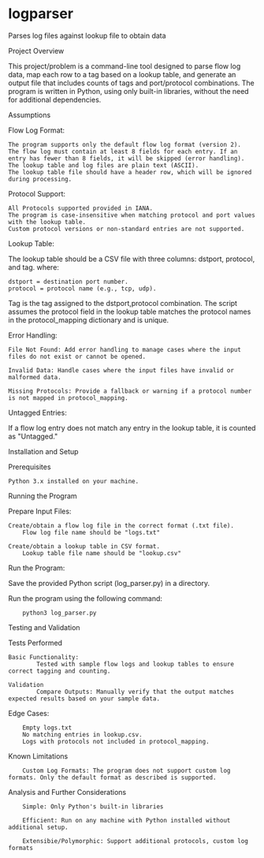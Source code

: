 # logparser
 Parses log files against lookup file to obtain data

Project Overview


This project/problem is a command-line tool designed to parse flow log data, map each row to a tag based on a lookup table, and generate an output file that includes counts of tags and port/protocol combinations. 
The program is written in Python, using only built-in libraries, without the need for additional dependencies.

Assumptions


Flow Log Format:    

    The program supports only the default flow log format (version 2).  
    The flow log must contain at least 8 fields for each entry. If an entry has fewer than 8 fields, it will be skipped (error handling).
    The lookup table and log files are plain text (ASCII).
    The lookup table file should have a header row, which will be ignored during processing.

Protocol Support:

    All Protocols supported provided in IANA.
    The program is case-insensitive when matching protocol and port values with the lookup table.
    Custom protocol versions or non-standard entries are not supported.


Lookup Table:

The lookup table should be a CSV file with three columns: dstport, protocol, and tag.
where:  

    dstport = destination port number.
    protocol = protocol name (e.g., tcp, udp).

Tag is the tag assigned to the dstport,protocol combination.
The script assumes the protocol field in the lookup table matches the protocol names in the protocol_mapping dictionary and is unique.

Error Handling: 


    File Not Found: Add error handling to manage cases where the input files do not exist or cannot be opened.

    Invalid Data: Handle cases where the input files have invalid or malformed data.

    Missing Protocols: Provide a fallback or warning if a protocol number is not mapped in protocol_mapping.    

Untagged Entries:

If a flow log entry does not match any entry in the lookup table, it is counted as "Untagged."

Installation and Setup


Prerequisites

    Python 3.x installed on your machine.

Running the Program

Prepare Input Files:

    Create/obtain a flow log file in the correct format (.txt file).
        Flow log file name should be "logs.txt"

    Create/obtain a lookup table in CSV format.
        Lookup table file name should be "lookup.csv"

Run the Program:


Save the provided Python script (log_parser.py) in a directory.

Run the program using the following command:


        python3 log_parser.py 


Testing and Validation


Tests Performed

    Basic Functionality:
            Tested with sample flow logs and lookup tables to ensure correct tagging and counting.

    Validation
            Compare Outputs: Manually verify that the output matches expected results based on your sample data.

Edge Cases:


        Empty logs.txt
        No matching entries in lookup.csv.
        Logs with protocols not included in protocol_mapping.


Known Limitations


        Custom Log Formats: The program does not support custom log formats. Only the default format as described is supported.

Analysis and Further Considerations


        Simple: Only Python's built-in libraries

        Efficient: Run on any machine with Python installed without additional setup.

        Extensibie/Polymorphic: Support additional protocols, custom log formats
